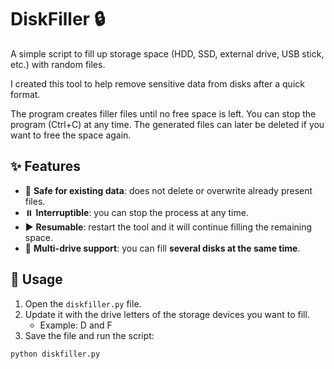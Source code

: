 # DiskFiller 🔒  

A simple script to fill up storage space (HDD, SSD, external drive, USB stick, etc.) with random files.

I created this tool to help remove sensitive data from disks after a quick format.

The program creates filler files until no free space is left. You can stop the program (Ctrl+C) at any time. The generated files can later be deleted if you want to free the space again.

## ✨ Features

- 🛑 **Safe for existing data**: does not delete or overwrite already present files.  
- ⏸️ **Interruptible**: you can stop the process at any time.  
- ▶️ **Resumable**: restart the tool and it will continue filling the remaining space.  
- 🔀 **Multi-drive support**: you can fill **several disks at the same time**.  

## 🚀 Usage

1. Open the `diskfiller.py` file.
2. Update it with the drive letters of the storage devices you want to fill.
   - Example: D and F 
3. Save the file and run the script:

```bash
python diskfiller.py
```

